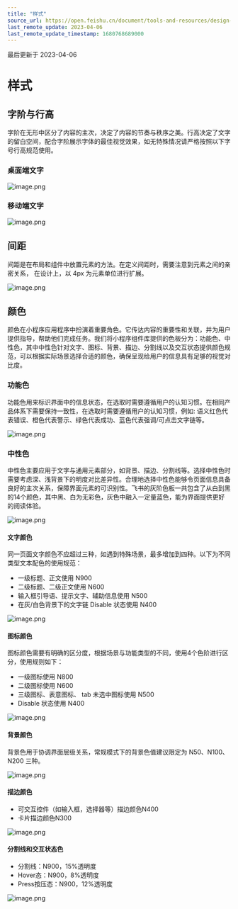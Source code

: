 ```yaml
---
title: "样式"
source_url: https://open.feishu.cn/document/tools-and-resources/design-specification/gadget-design-specification/visual-specifications/style
last_remote_update: 2023-04-06
last_remote_update_timestamp: 1680768689000
---
```

最后更新于 2023-04-06

# 样式
## 字阶与行高
字阶在无形中区分了内容的主次，决定了内容的节奏与秩序之美。行高决定了文字的留白空间，配合字阶展示字体的最佳视觉效果，如无特殊情况请严格按照以下字号行高规范使用。

### 桌面端文字
![image.png](https://sf3-cn.feishucdn.com/obj/open-platform-opendoc/747fac56a30e94b1be8975d65520d278_LTke5VcEKE.png?lazyload=true&width=3840&height=2240)

### 移动端文字
![image.png](https://sf3-cn.feishucdn.com/obj/open-platform-opendoc/b3136c7248ad7fcac65085214d16b5d2_YZs1LOk8vf.png?lazyload=true&width=3840&height=2364)

## 间距
间距是在布局和组件中放置元素的方法。在定义间距时，需要注意到元素之间的亲密关系，
在设计上，以  4px 为元素单位进行扩展。

![image.png](https://sf3-cn.feishucdn.com/obj/open-platform-opendoc/a999ac4f3b879b8e91c7adee2a06a00b_OgZI4aqu5w.png?lazyload=true&width=1920&height=680)

## 颜色
颜色在小程序应用程序中扮演着重要角色。它传达内容的重要性和关联，并为用户提供指导，帮助他们完成任务。我们将小程序组件库提供的色板分为：功能色、中性色，其中中性色针对文字、图标、背景、描边、分割线以及交互状态提供颜色规范，可以根据实际场景选择合适的颜色，确保呈现给用户的信息具有足够的视觉对比度。

### 功能色
功能色用来标识界面中的信息状态，在选取时需要遵循用户的认知习惯。在相同产品体系下需要保持一致性，在选取时需要遵循用户的认知习惯，例如: 语义红色代表错误、橙色代表警示、绿色代表成功、蓝色代表强调/可点击文字链等。

![image.png](https://sf3-cn.feishucdn.com/obj/open-platform-opendoc/6915f734f1e122fa4be8ffa313000450_W5n5zwK5Nk.png?lazyload=true&width=1920&height=616)

### 中性色
中性色主要应用于文字与通用元素部分，如背景、描边、分割线等。选择中性色时需要考虑深、浅背景下的明度对比差异性。合理地选择中性色能够令页面信息具备良好的主次关系，保障界面元素的可识别性。飞书的灰阶色板一共包含了从白到黑的14个颜色，其中黑、白为无彩色，灰色中融入一定量蓝色，能为界面提供更好的阅读体验。

![image.png](https://sf3-cn.feishucdn.com/obj/open-platform-opendoc/1d40e3c67beaa123dffca2560dd7a869_dEcWAkV3IM.png?lazyload=true&width=3680&height=1120)

#### 文字颜色
同一页面文字颜色不应超过三种，如遇到特殊场景，最多增加到四种。以下为不同类型文本配色的使用规范：
- 一级标题、正文使用 N900 
- 二级标题、二级正文使用 N600
-  输入框引导语、提示文字、辅助信息使用 N500
- 在灰/白色背景下的文字链 Disable 状态使用 N400

![image.png](https://sf3-cn.feishucdn.com/obj/open-platform-opendoc/2d265c2efc94dc9f3f26f811e7cf30c5_Yf4XWe0yTg.png?lazyload=true&width=1920&height=616)

#### 图标颜色
图标颜色需要有明确的区分度，根据场景与功能类型的不同，使用4个色阶进行区分，使用规则如下：
- 一级图标使用 N800
- 二级图标使用 N600
- 三级图标、表意图标、 tab 未选中图标使用 N500
- Disable 状态使用 N400 

![image.png](https://sf3-cn.feishucdn.com/obj/open-platform-opendoc/76ebca1e13af13f525b1bc0f96332cba_pGSmz48L7L.png?lazyload=true&width=1920&height=616)

#### 背景颜色
背景色用于协调界面层级关系，常规模式下的背景色值建议限定为 N50、N100、N200 三种。

![image.png](https://sf3-cn.feishucdn.com/obj/open-platform-opendoc/bb7787de555e9d589c661863d5ee6865_F7llHiDHiS.png?lazyload=true&width=1920&height=616)

#### 描边颜色
- 可交互控件（如输入框，选择器等）描边颜色N400
- 卡片描边颜色N300

![image.png](https://sf3-cn.feishucdn.com/obj/open-platform-opendoc/b0c947b17f5d12d1babeff05c0830414_jWyLZlL5fS.png?lazyload=true&width=1920&height=616)

#### 分割线和交互状态色
- 分割线：N900，15%透明度
- Hover态：N900，8%透明度
- Press按压态：N900，12%透明度

![image.png](https://sf3-cn.feishucdn.com/obj/open-platform-opendoc/54636b21374f3f45b1f4e32317d74a8a_64RMoZauTL.png?lazyload=true&width=2360&height=616)
